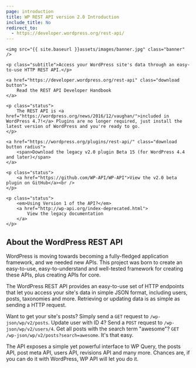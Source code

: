 ```yaml
---
page: introduction
title: WP REST API version 2.0 Introduction
include_title: No
redirect_to:
  - https://developer.wordpress.org/rest-api/
---
```


<div class="hero">

	<img src="{{ site.baseurl }}assets/images/banner.jpg" class="banner" />

	<p class="subtitle">Access your WordPress site's data through an easy-to-use HTTP REST API.</p>

	<a href="https://developer.wordpress.org/rest-api" class="download button">
		Read the REST API Developer Handbook
	</a>

	<p class="status">
		The REST API is <a href="https://wordpress.org/news/2016/12/vaughan/">included in WordPress 4.7!</a> Plugins are no longer required, just install the latest version of WordPress and you're ready to go.
	</p>

	<a href="https://wordpress.org/plugins/rest-api/" class="download button radius">
		<span>Download the legacy v2.0 plugin Beta 15 (for WordPress 4.4 and later)</span>
	</a>

	<p class="status">
		<a href="https://github.com/WP-API/WP-API">View the v2.0 beta plugin on GitHub</a><br />
	</p>

	<p class="status">
		<em>Using Version 1 of the API?</em>
		<a href="http://wp-api.org/index-deprecated.html">
			View the legacy documentation
		</a>
	</p>

</div>

About the WordPress REST API
----------------------------

WordPress is moving towards becoming a fully-fledged application framework, and we needed new APIs. This project was born to create an easy-to-use, easy-to-understand and well-tested framework for creating these APIs, plus creating APIs for core.

The WordPress REST API provides an easy-to-use set of HTTP endpoints that let you access your site's data in simple JSON format, including users, posts, taxonomies and more. Retrieving or updating data is as simple as sending a HTTP request.

Want to get your site's posts? Simply send a `GET` request to `/wp-json/wp/v2/posts`. Update user with ID 4? Send a `POST` request to `/wp-json/wp/v2/users/4`. Get all posts with the search term "awesome"? `GET /wp-json/wp/v2/posts?search=awesome`. It's that easy.

The API exposes a simple yet powerful interface to WP Query, the posts API, post meta API, users API, revisions API and many more. Chances are, if you can do it with WordPress, WP API will let you do it.
